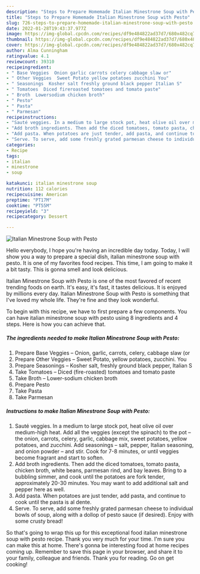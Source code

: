 ```yaml
---
description: "Steps to Prepare Homemade Italian Minestrone Soup with Pesto"
title: "Steps to Prepare Homemade Italian Minestrone Soup with Pesto"
slug: 726-steps-to-prepare-homemade-italian-minestrone-soup-with-pesto
date: 2022-01-28T19:43:37.977Z
image: https://img-global.cpcdn.com/recipes/df9e484822ad37d7/680x482cq70/italian-minestrone-soup-with-pesto-recipe-main-photo.jpg
thumbnail: https://img-global.cpcdn.com/recipes/df9e484822ad37d7/680x482cq70/italian-minestrone-soup-with-pesto-recipe-main-photo.jpg
cover: https://img-global.cpcdn.com/recipes/df9e484822ad37d7/680x482cq70/italian-minestrone-soup-with-pesto-recipe-main-photo.jpg
author: Alma Cunningham
ratingvalue: 4.1
reviewcount: 39310
recipeingredient:
- " Base Veggies  Onion garlic carrots celery cabbage slaw or"
- " Other Veggies  Sweet Potato yellow potatoes zucchini You"
- " Seasonings  Kosher salt freshly ground black pepper Italian S"
- " Tomatoes  Diced fireroasted tomatoes and tomato paste"
- " Broth  Lowersodium chicken broth"
- " Pesto"
- " Pasta"
- " Parmesan"
recipeinstructions:
- "Sauté veggies. In a medium to large stock pot, heat olive oil over medium-high heat. Add all the veggies (except the spinach) to the pot – the onion, carrots, celery, garlic, cabbage mix, sweet potatoes, yellow potatoes, and zucchini. Add seasonings – salt, pepper, Italian seasoning, and onion powder – and stir. Cook for 7-8 minutes, or until veggies become fragrant and start to soften."
- "Add broth ingredients. Then add the diced tomatoes, tomato pasta, chicken broth, white beans, parmesan rind, and bay leaves. Bring to a bubbling simmer, and cook until the potatoes are fork tender, approximately 20-30 minutes. You may want to add additional salt and pepper here as well."
- "Add pasta. When potatoes are just tender, add pasta, and continue to cook until the pasta is al dente."
- "Serve. To serve, add some freshly grated parmesan cheese to individual bowls of soup, along with a dollop of pesto sauce (if desired). Enjoy with some crusty bread!"
categories:
- Recipe
tags:
- italian
- minestrone
- soup

katakunci: italian minestrone soup 
nutrition: 112 calories
recipecuisine: American
preptime: "PT17M"
cooktime: "PT55M"
recipeyield: "3"
recipecategory: Dessert

---
```



![Italian Minestrone Soup with Pesto](https://img-global.cpcdn.com/recipes/df9e484822ad37d7/680x482cq70/italian-minestrone-soup-with-pesto-recipe-main-photo.jpg)

Hello everybody, I hope you're having an incredible day today. Today, I will show you a way to prepare a special dish, italian minestrone soup with pesto. It is one of my favorites food recipes. This time, I am going to make it a bit tasty. This is gonna smell and look delicious.

Italian Minestrone Soup with Pesto is one of the most favored of recent trending foods on earth. It's easy, it's fast, it tastes delicious. It is enjoyed by millions every day. Italian Minestrone Soup with Pesto is something that I've loved my whole life. They're fine and they look wonderful.




To begin with this recipe, we have to first prepare a few components. You can have italian minestrone soup with pesto using 8 ingredients and 4 steps. Here is how you can achieve that.

<!--inarticleads1-->

##### The ingredients needed to make Italian Minestrone Soup with Pesto:

1. Prepare  Base Veggies – Onion, garlic, carrots, celery, cabbage slaw (or
1. Prepare  Other Veggies – Sweet Potato, yellow potatoes, zucchini. You
1. Prepare  Seasonings – Kosher salt, freshly ground black pepper, Italian S
1. Take  Tomatoes – Diced (fire-roasted) tomatoes and tomato paste
1. Take  Broth – Lower-sodium chicken broth
1. Prepare  Pesto
1. Take  Pasta
1. Take  Parmesan




<!--inarticleads2-->

##### Instructions to make Italian Minestrone Soup with Pesto:

1. Sauté veggies. In a medium to large stock pot, heat olive oil over medium-high heat. Add all the veggies (except the spinach) to the pot – the onion, carrots, celery, garlic, cabbage mix, sweet potatoes, yellow potatoes, and zucchini. Add seasonings – salt, pepper, Italian seasoning, and onion powder – and stir. Cook for 7-8 minutes, or until veggies become fragrant and start to soften.
1. Add broth ingredients. Then add the diced tomatoes, tomato pasta, chicken broth, white beans, parmesan rind, and bay leaves. Bring to a bubbling simmer, and cook until the potatoes are fork tender, approximately 20-30 minutes. You may want to add additional salt and pepper here as well.
1. Add pasta. When potatoes are just tender, add pasta, and continue to cook until the pasta is al dente.
1. Serve. To serve, add some freshly grated parmesan cheese to individual bowls of soup, along with a dollop of pesto sauce (if desired). Enjoy with some crusty bread!




So that's going to wrap this up for this exceptional food italian minestrone soup with pesto recipe. Thank you very much for your time. I'm sure you can make this at home. There's gonna be interesting food at home recipes coming up. Remember to save this page in your browser, and share it to your family, colleague and friends. Thank you for reading. Go on get cooking!
